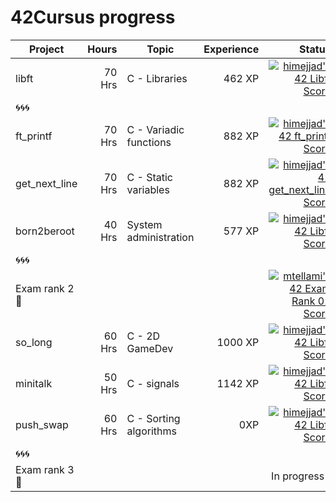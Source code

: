 # 42Cursus progress


| Project          | Hours    | Topic                     | Experience | Status       |Project link |
| ---------------- |---------:| ------------------------- | ---------: | ----:        | :----: | 
| libft            | 70 Hrs   | C - Libraries             | 462 XP     | [![himejjad's 42 Libft Score](https://badge42.vercel.app/api/v2/clg1la94r000608kvte3cis6r/project/2822815)](https://github.com/JaeSeoKim/badge42)               |https://shorturl.at/ctyV6| 
| 🌀🌀🌀            |          |                           |            |              |  |
| ft_printf        | 70 Hrs   | C - Variadic functions    | 882 XP     | [![himejjad's 42 ft_printf Score](https://badge42.vercel.app/api/v2/cla524xep00060fjuwvb98esz/project/2838568)](https://github.com/JaeSeoKim/badge42)           |https://github.com/Himejjad/ft_printf|
| get_next_line    | 70 Hrs   | C - Static variables      | 882 XP     | [![himejjad's 42 get_next_line Score](https://badge42.vercel.app/api/v2/cla524xep00060fjuwvb98esz/project/2839261)](https://github.com/JaeSeoKim/badge42)       |https://github.com/Himejjad/get_next_line|
| born2beroot      | 40 Hrs   | System administration     | 577 XP     | [![himejjad's 42 Libft Score](https://badge42.vercel.app/api/v2/cla524xep00060fjuwvb98esz/project/2822076)](https://github.com/JaeSeoKim/badge42)              |  https://github.com/Himejjad/born2beroot|
| 🌀🌀🌀            |          |                           |            |              | |
| Exam rank 2  🚩  |          |                           |            | [![mtellami's 42 Exam Rank 02 Score](https://badge42.vercel.app/api/v2/cla524xep00060fjuwvb98esz/project/2861781)](https://github.com/JaeSeoKim/badge42)       |https://github.com/Himejjad/exam-rank-2|
| so_long          | 60 Hrs   | C - 2D GameDev            | 1000 XP    | [![himejjad's 42 Libft Score](https://badge42.vercel.app/api/v2/cla524xep00060fjuwvb98esz/project/2822076)](https://github.com/JaeSeoKim/badge42)              |https://github.com/Himejjad/so_long|
| minitalk           | 50 Hrs   | C - signals             | 1142 XP    | [![himejjad's 42 Libft Score](https://badge42.vercel.app/api/v2/cla524xep00060fjuwvb98esz/project/2822076)](https://github.com/JaeSeoKim/badge42)              |https://github.com/Himejjad/minitalk|
| push_swap        | 60 Hrs   | C - Sorting algorithms    |    0XP     | [![himejjad's 42 Libft Score](https://badge42.vercel.app/api/v2/cla524xep00060fjuwvb98esz/project/2822076)](https://github.com/JaeSeoKim/badge42)              |https://github.com/Himejjad/push_swap|
| 🌀🌀🌀            |          |                           |            |               | | 
| Exam rank 3  🚩  |          |                           |            | In progress🔄    | |
